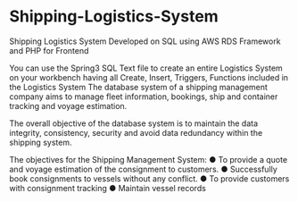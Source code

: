 # Shipping-Logistics-System
Shipping Logistics System Developed on SQL using AWS RDS Framework and PHP for Frontend

You can use the Spring3 SQL Text file to create an entire Logistics System on your workbench having all Create, Insert, Triggers, Functions included in the Logistics System
The database system of a shipping management company aims to manage fleet information, bookings, ship and container tracking and voyage estimation.

The overall objective of the database system is to maintain the data integrity, consistency, security and avoid data redundancy within the shipping system.

The objectives for the Shipping Management System:
● To provide a quote and voyage estimation of the consignment to
customers.
● Successfully book consignments to vessels without any conflict.
● To provide customers with consignment tracking
● Maintain vessel records
